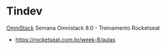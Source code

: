 # Tindev
[OmniStack](https://raw.githubusercontent.com/kenjiyamamoto/Tindev/master/readme.png)
Semana Omnistack 8.0 - Treinamento Rocketseat

- https://rocketseat.com.br/week-8/aulas
